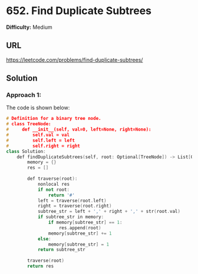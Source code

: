 # 652. Find Duplicate Subtrees
**Difficulty:** Medium

## URL

https://leetcode.com/problems/find-duplicate-subtrees/

## Solution

### Approach 1:

The code is shown below:

```c++
# Definition for a binary tree node.
# class TreeNode:
#     def __init__(self, val=0, left=None, right=None):
#         self.val = val
#         self.left = left
#         self.right = right
class Solution:
    def findDuplicateSubtrees(self, root: Optional[TreeNode]) -> List[Optional[TreeNode]]:
        memory = {}
        res = []
        
        def traverse(root):
            nonlocal res
            if not root:
                return '#'
            left = traverse(root.left)
            right = traverse(root.right)
            subtree_str = left + ',' + right + ',' + str(root.val)
            if subtree_str in memory:
                if memory[subtree_str] == 1:
                    res.append(root)
                memory[subtree_str] += 1
            else:
                memory[subtree_str] = 1
            return subtree_str
        
        traverse(root)
        return res
```

